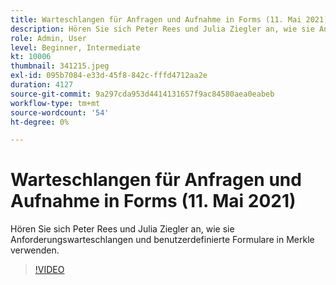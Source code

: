 ```yaml
---
title: Warteschlangen für Anfragen und Aufnahme in Forms (11. Mai 2021)
description: Hören Sie sich Peter Rees und Julia Ziegler an, wie sie Anforderungswarteschlangen und benutzerdefinierte Formulare in Merkle verwenden.
role: Admin, User
level: Beginner, Intermediate
kt: 10006
thumbnail: 341215.jpeg
exl-id: 095b7084-e33d-45f8-842c-fffd4712aa2e
duration: 4127
source-git-commit: 9a297cda953d4414131657f9ac84580aea0eabeb
workflow-type: tm+mt
source-wordcount: '54'
ht-degree: 0%

---
```


# Warteschlangen für Anfragen und Aufnahme in Forms (11. Mai 2021)

Hören Sie sich Peter Rees und Julia Ziegler an, wie sie Anforderungswarteschlangen und benutzerdefinierte Formulare in Merkle verwenden.

>[!VIDEO](https://video.tv.adobe.com/v/341215/?quality=12&learn=on)
